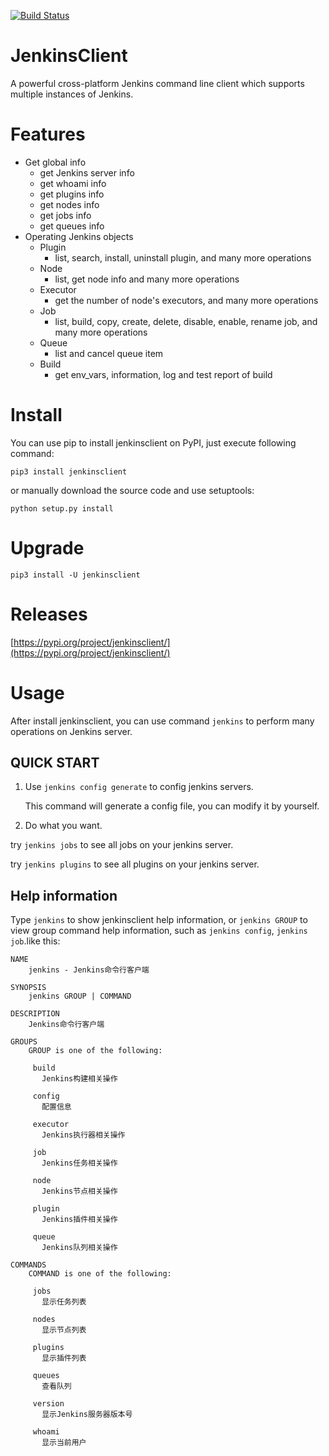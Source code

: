 [![Build Status](https://img.shields.io/travis/com/hummerstudio/jenkinsclient/master?logo=travis)](https://travis-ci.com/hummerstudio/jenkinsclient)

# JenkinsClient

A powerful cross-platform Jenkins command line client which supports multiple instances of Jenkins.

# Features

- Get global info
    - get Jenkins server info
    - get whoami info
    - get plugins info
    - get nodes info
    - get jobs info
    - get queues info
- Operating Jenkins objects
    - Plugin
        - list, search, install, uninstall plugin, and many more operations
    - Node
        - list, get node info and many more operations
    - Executor
        - get the number of node's executors, and many more operations
    - Job 
        - list, build, copy, create, delete, disable, enable, rename job, and many more operations
    - Queue
        - list and cancel queue item
    - Build
        - get env_vars, information, log and test report of build
    

# Install

You can use pip to install jenkinsclient on PyPI, just execute following command:

`pip3 install jenkinsclient`

or manually download the source code and use setuptools:

`python setup.py install`

# Upgrade

`pip3 install -U jenkinsclient`

# Releases

[https://pypi.org/project/jenkinsclient/](https://pypi.org/project/jenkinsclient/)

# Usage

After install jenkinsclient, you can use command `jenkins` to perform many operations on Jenkins server.

## QUICK START

1. Use `jenkins config generate` to config jenkins servers.

    This command will generate a config file, you can modify it by yourself.

1. Do what you want.

try `jenkins jobs` to see all jobs on your jenkins server.

try `jenkins plugins` to see all plugins on your jenkins server.

## Help information

Type `jenkins` to show jenkinsclient help information, or `jenkins GROUP` to view group command help information, such as `jenkins config`, `jenkins job`.like this:

```
NAME
    jenkins - Jenkins命令行客户端

SYNOPSIS
    jenkins GROUP | COMMAND

DESCRIPTION
    Jenkins命令行客户端

GROUPS
    GROUP is one of the following:

     build
       Jenkins构建相关操作

     config
       配置信息

     executor
       Jenkins执行器相关操作

     job
       Jenkins任务相关操作

     node
       Jenkins节点相关操作

     plugin
       Jenkins插件相关操作

     queue
       Jenkins队列相关操作

COMMANDS
    COMMAND is one of the following:

     jobs
       显示任务列表

     nodes
       显示节点列表

     plugins
       显示插件列表

     queues
       查看队列

     version
       显示Jenkins服务器版本号

     whoami
       显示当前用户
```
